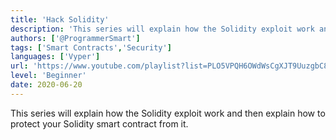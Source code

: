 ```yaml
---
title: 'Hack Solidity'
description: 'This series will explain how the Solidity exploit work and then explain how to protect your Solidity smart contract from it.'
authors: ['@ProgrammerSmart']
tags: ['Smart Contracts','Security']
languages: ['Vyper']
url: 'https://www.youtube.com/playlist?list=PLO5VPQH6OWdWsCgXJT9UuzgbC8SPvTRi5'
level: 'Beginner'
date: 2020-06-20
---
```


This series will explain how the Solidity exploit work and then explain how to protect your Solidity smart contract from it.